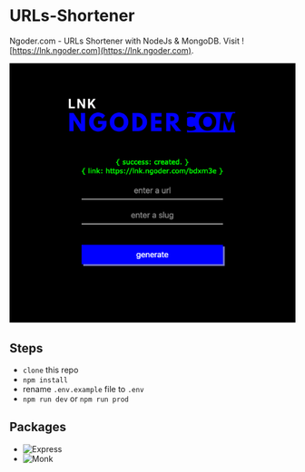 # URLs-Shortener
Ngoder.com - URLs Shortener with NodeJs &amp; MongoDB. Visit ![https://lnk.ngoder.com](https://lnk.ngoder.com).

![Landing Page](https://github.com/mr687/URLs-Shortener/blob/master/images/lnk.png)

## Steps
* `clone` this repo
* `npm install`
* rename `.env.example` file to `.env`
* `npm run dev` or `npm run prod`

## Packages
* ![Express](https://www.npmjs.com/package/express)
* ![Monk](https://www.npmjs.com/package/monk)